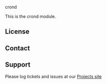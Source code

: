 crond

This is the crond module.

License
-------


Contact
-------


Support
-------

Please log tickets and issues at our [Projects site](http://projects.example.com)

